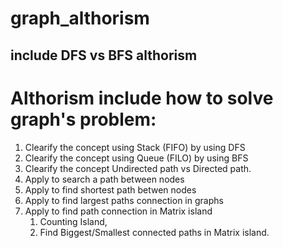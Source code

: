 # graph_althorism 
## include DFS vs BFS althorism
# Althorism include how to solve graph's problem: 

1. Clearify the concept using Stack (FIFO) by using DFS
2. Clearify the concept using Queue (FILO) by using BFS
3. Clearify the concept Undirected path vs Directed path.
4. Apply to search a path between nodes
5. Apply to find shortest path betwen nodes
6. Apply to find largest paths connection in graphs
7. Apply to find path connection in Matrix island
    1. Counting Island, 
    2. Find Biggest/Smallest connected paths in Matrix island. 